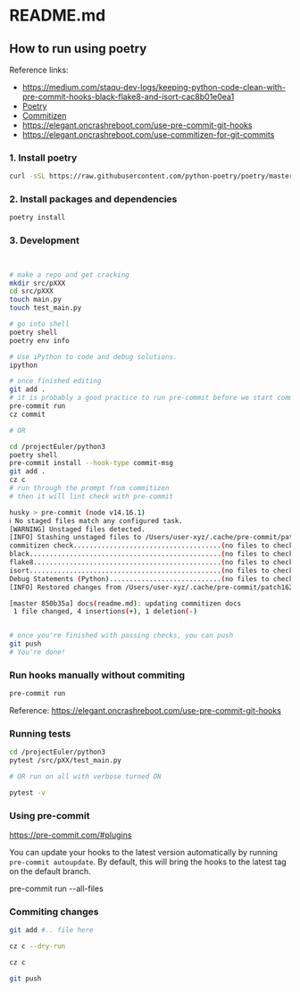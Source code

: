 # README.md

## How to run using poetry

Reference links:
- https://medium.com/staqu-dev-logs/keeping-python-code-clean-with-pre-commit-hooks-black-flake8-and-isort-cac8b01e0ea1
- [Poetry](https://python-poetry.org/docs/)
- [Commitizen](https://github.com/commitizen-tools/commitizen)
- https://elegant.oncrashreboot.com/use-pre-commit-git-hooks
- https://elegant.oncrashreboot.com/use-commitizen-for-git-commits

### 1. Install poetry

```bash
curl -sSL https://raw.githubusercontent.com/python-poetry/poetry/master/get-poetry.py | python -
```

### 2. Install packages and dependencies

```zsh
poetry install
```

### 3. Development

```bash


# make a repo and get cracking
mkdir src/pXXX
cd src/pXXX
touch main.py
touch test_main.py

# go into shell
poetry shell
poetry env info

# Use iPython to code and debug solutions.
ipython

# once finished editing
git add .
# it is probably a good practice to run pre-commit before we start commitizen...
pre-commit run
cz commit

# OR

cd /projectEuler/python3
poetry shell
pre-commit install --hook-type commit-msg
git add .
cz c
# run through the prompt from commitizen
# then it will lint check with pre-commit

husky > pre-commit (node v14.16.1)
ℹ No staged files match any configured task.
[WARNING] Unstaged files detected.
[INFO] Stashing unstaged files to /Users/user-xyz/.cache/pre-commit/patch1621857346.
commitizen check.....................................(no files to check)Skipped
black................................................(no files to check)Skipped
flake8...............................................(no files to check)Skipped
isort................................................(no files to check)Skipped
Debug Statements (Python)............................(no files to check)Skipped
[INFO] Restored changes from /Users/user-xyz/.cache/pre-commit/patch1621857346.

[master 850b35a] docs(readme.md): updating commitizen docs
 1 file changed, 4 insertions(+), 1 deletion(-)


# once you're finished with passing checks, you can push
git push
# You're done!
```

### Run hooks manually without commiting

```bash
pre-commit run
```

Reference: https://elegant.oncrashreboot.com/use-pre-commit-git-hooks

### Running tests

```bash
cd /projectEuler/python3
pytest /src/pXX/test_main.py

# OR run on all with verbose turned ON

pytest -v
```



### Using pre-commit

https://pre-commit.com/#plugins

You can update your hooks to the latest version automatically by running `pre-commit autoupdate`. By default, this will bring the hooks to the latest tag on the default branch.


pre-commit run --all-files


### Commiting changes

```sh
git add #.. file here

cz c --dry-run

cz c 

git push
```
